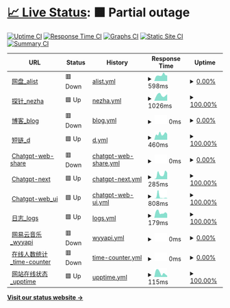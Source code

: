 # [📈 Live Status](https://wang-task.github.io/upptime/): <!--live status--> **🟧 Partial outage**

[![Uptime CI](https://github.com/wang-task/upptime/workflows/Uptime%20CI/badge.svg)](https://github.com/wang-task/upptime/actions?query=workflow%3A%22Uptime+CI%22)
[![Response Time CI](https://github.com/wang-task/upptime/workflows/Response%20Time%20CI/badge.svg)](https://github.com/wang-task/upptime/actions?query=workflow%3A%22Response+Time+CI%22)
[![Graphs CI](https://github.com/wang-task/upptime/workflows/Graphs%20CI/badge.svg)](https://github.com/wang-task/upptime/actions?query=workflow%3A%22Graphs+CI%22)
[![Static Site CI](https://github.com/wang-task/upptime/workflows/Static%20Site%20CI/badge.svg)](https://github.com/wang-task/upptime/actions?query=workflow%3A%22Static+Site+CI%22)
[![Summary CI](https://github.com/wang-task/upptime/workflows/Summary%20CI/badge.svg)](https://github.com/wang-task/upptime/actions?query=workflow%3A%22Summary+CI%22)

<!--start: status pages-->
<!-- This summary is generated by Upptime (https://github.com/upptime/upptime) -->
<!-- Do not edit this manually, your changes will be overwritten -->
<!-- prettier-ignore -->
| URL | Status | History | Response Time | Uptime |
| --- | ------ | ------- | ------------- | ------ |
| <img alt="" src="https://icons.duckduckgo.com/ip3/pan.wsee.eu.org.ico" height="13"> [网盘_alist](https://pan.wsee.eu.org) | 🟥 Down | [alist.yml](https://github.com/wang-task/upptime/commits/HEAD/history/alist.yml) | <details><summary><img alt="Response time graph" src="./graphs/alist/response-time-week.png" height="20"> 598ms</summary><br><a href="https://wang-task.github.io/upptime/history/alist"><img alt="Response time 1921" src="https://img.shields.io/endpoint?url=https%3A%2F%2Fraw.githubusercontent.com%2Fwang-task%2Fupptime%2FHEAD%2Fapi%2Falist%2Fresponse-time.json"></a><br><a href="https://wang-task.github.io/upptime/history/alist"><img alt="24-hour response time 567" src="https://img.shields.io/endpoint?url=https%3A%2F%2Fraw.githubusercontent.com%2Fwang-task%2Fupptime%2FHEAD%2Fapi%2Falist%2Fresponse-time-day.json"></a><br><a href="https://wang-task.github.io/upptime/history/alist"><img alt="7-day response time 598" src="https://img.shields.io/endpoint?url=https%3A%2F%2Fraw.githubusercontent.com%2Fwang-task%2Fupptime%2FHEAD%2Fapi%2Falist%2Fresponse-time-week.json"></a><br><a href="https://wang-task.github.io/upptime/history/alist"><img alt="30-day response time 693" src="https://img.shields.io/endpoint?url=https%3A%2F%2Fraw.githubusercontent.com%2Fwang-task%2Fupptime%2FHEAD%2Fapi%2Falist%2Fresponse-time-month.json"></a><br><a href="https://wang-task.github.io/upptime/history/alist"><img alt="1-year response time 822" src="https://img.shields.io/endpoint?url=https%3A%2F%2Fraw.githubusercontent.com%2Fwang-task%2Fupptime%2FHEAD%2Fapi%2Falist%2Fresponse-time-year.json"></a></details> | <details><summary><a href="https://wang-task.github.io/upptime/history/alist">0.00%</a></summary><a href="https://wang-task.github.io/upptime/history/alist"><img alt="All-time uptime 46.33%" src="https://img.shields.io/endpoint?url=https%3A%2F%2Fraw.githubusercontent.com%2Fwang-task%2Fupptime%2FHEAD%2Fapi%2Falist%2Fuptime.json"></a><br><a href="https://wang-task.github.io/upptime/history/alist"><img alt="24-hour uptime 0.00%" src="https://img.shields.io/endpoint?url=https%3A%2F%2Fraw.githubusercontent.com%2Fwang-task%2Fupptime%2FHEAD%2Fapi%2Falist%2Fuptime-day.json"></a><br><a href="https://wang-task.github.io/upptime/history/alist"><img alt="7-day uptime 0.00%" src="https://img.shields.io/endpoint?url=https%3A%2F%2Fraw.githubusercontent.com%2Fwang-task%2Fupptime%2FHEAD%2Fapi%2Falist%2Fuptime-week.json"></a><br><a href="https://wang-task.github.io/upptime/history/alist"><img alt="30-day uptime 0.00%" src="https://img.shields.io/endpoint?url=https%3A%2F%2Fraw.githubusercontent.com%2Fwang-task%2Fupptime%2FHEAD%2Fapi%2Falist%2Fuptime-month.json"></a><br><a href="https://wang-task.github.io/upptime/history/alist"><img alt="1-year uptime 0.00%" src="https://img.shields.io/endpoint?url=https%3A%2F%2Fraw.githubusercontent.com%2Fwang-task%2Fupptime%2FHEAD%2Fapi%2Falist%2Fuptime-year.json"></a></details>
| <img alt="" src="https://icons.duckduckgo.com/ip3/nz.wsee.cf.ico" height="13"> [探针_nezha](https://nz.wsee.cf) | 🟩 Up | [nezha.yml](https://github.com/wang-task/upptime/commits/HEAD/history/nezha.yml) | <details><summary><img alt="Response time graph" src="./graphs/nezha/response-time-week.png" height="20"> 1026ms</summary><br><a href="https://wang-task.github.io/upptime/history/nezha"><img alt="Response time 2334" src="https://img.shields.io/endpoint?url=https%3A%2F%2Fraw.githubusercontent.com%2Fwang-task%2Fupptime%2FHEAD%2Fapi%2Fnezha%2Fresponse-time.json"></a><br><a href="https://wang-task.github.io/upptime/history/nezha"><img alt="24-hour response time 1189" src="https://img.shields.io/endpoint?url=https%3A%2F%2Fraw.githubusercontent.com%2Fwang-task%2Fupptime%2FHEAD%2Fapi%2Fnezha%2Fresponse-time-day.json"></a><br><a href="https://wang-task.github.io/upptime/history/nezha"><img alt="7-day response time 1026" src="https://img.shields.io/endpoint?url=https%3A%2F%2Fraw.githubusercontent.com%2Fwang-task%2Fupptime%2FHEAD%2Fapi%2Fnezha%2Fresponse-time-week.json"></a><br><a href="https://wang-task.github.io/upptime/history/nezha"><img alt="30-day response time 988" src="https://img.shields.io/endpoint?url=https%3A%2F%2Fraw.githubusercontent.com%2Fwang-task%2Fupptime%2FHEAD%2Fapi%2Fnezha%2Fresponse-time-month.json"></a><br><a href="https://wang-task.github.io/upptime/history/nezha"><img alt="1-year response time 1074" src="https://img.shields.io/endpoint?url=https%3A%2F%2Fraw.githubusercontent.com%2Fwang-task%2Fupptime%2FHEAD%2Fapi%2Fnezha%2Fresponse-time-year.json"></a></details> | <details><summary><a href="https://wang-task.github.io/upptime/history/nezha">100.00%</a></summary><a href="https://wang-task.github.io/upptime/history/nezha"><img alt="All-time uptime 83.41%" src="https://img.shields.io/endpoint?url=https%3A%2F%2Fraw.githubusercontent.com%2Fwang-task%2Fupptime%2FHEAD%2Fapi%2Fnezha%2Fuptime.json"></a><br><a href="https://wang-task.github.io/upptime/history/nezha"><img alt="24-hour uptime 100.00%" src="https://img.shields.io/endpoint?url=https%3A%2F%2Fraw.githubusercontent.com%2Fwang-task%2Fupptime%2FHEAD%2Fapi%2Fnezha%2Fuptime-day.json"></a><br><a href="https://wang-task.github.io/upptime/history/nezha"><img alt="7-day uptime 100.00%" src="https://img.shields.io/endpoint?url=https%3A%2F%2Fraw.githubusercontent.com%2Fwang-task%2Fupptime%2FHEAD%2Fapi%2Fnezha%2Fuptime-week.json"></a><br><a href="https://wang-task.github.io/upptime/history/nezha"><img alt="30-day uptime 100.00%" src="https://img.shields.io/endpoint?url=https%3A%2F%2Fraw.githubusercontent.com%2Fwang-task%2Fupptime%2FHEAD%2Fapi%2Fnezha%2Fuptime-month.json"></a><br><a href="https://wang-task.github.io/upptime/history/nezha"><img alt="1-year uptime 72.58%" src="https://img.shields.io/endpoint?url=https%3A%2F%2Fraw.githubusercontent.com%2Fwang-task%2Fupptime%2FHEAD%2Fapi%2Fnezha%2Fuptime-year.json"></a></details>
| <img alt="" src="https://icons.duckduckgo.com/ip3/t.wsee.eu.org.ico" height="13"> [博客_blog](https://t.wsee.eu.org) | 🟥 Down | [blog.yml](https://github.com/wang-task/upptime/commits/HEAD/history/blog.yml) | <details><summary><img alt="Response time graph" src="./graphs/blog/response-time-week.png" height="20"> 0ms</summary><br><a href="https://wang-task.github.io/upptime/history/blog"><img alt="Response time 535" src="https://img.shields.io/endpoint?url=https%3A%2F%2Fraw.githubusercontent.com%2Fwang-task%2Fupptime%2FHEAD%2Fapi%2Fblog%2Fresponse-time.json"></a><br><a href="https://wang-task.github.io/upptime/history/blog"><img alt="24-hour response time 0" src="https://img.shields.io/endpoint?url=https%3A%2F%2Fraw.githubusercontent.com%2Fwang-task%2Fupptime%2FHEAD%2Fapi%2Fblog%2Fresponse-time-day.json"></a><br><a href="https://wang-task.github.io/upptime/history/blog"><img alt="7-day response time 0" src="https://img.shields.io/endpoint?url=https%3A%2F%2Fraw.githubusercontent.com%2Fwang-task%2Fupptime%2FHEAD%2Fapi%2Fblog%2Fresponse-time-week.json"></a><br><a href="https://wang-task.github.io/upptime/history/blog"><img alt="30-day response time 0" src="https://img.shields.io/endpoint?url=https%3A%2F%2Fraw.githubusercontent.com%2Fwang-task%2Fupptime%2FHEAD%2Fapi%2Fblog%2Fresponse-time-month.json"></a><br><a href="https://wang-task.github.io/upptime/history/blog"><img alt="1-year response time 0" src="https://img.shields.io/endpoint?url=https%3A%2F%2Fraw.githubusercontent.com%2Fwang-task%2Fupptime%2FHEAD%2Fapi%2Fblog%2Fresponse-time-year.json"></a></details> | <details><summary><a href="https://wang-task.github.io/upptime/history/blog">0.00%</a></summary><a href="https://wang-task.github.io/upptime/history/blog"><img alt="All-time uptime 24.74%" src="https://img.shields.io/endpoint?url=https%3A%2F%2Fraw.githubusercontent.com%2Fwang-task%2Fupptime%2FHEAD%2Fapi%2Fblog%2Fuptime.json"></a><br><a href="https://wang-task.github.io/upptime/history/blog"><img alt="24-hour uptime 0.00%" src="https://img.shields.io/endpoint?url=https%3A%2F%2Fraw.githubusercontent.com%2Fwang-task%2Fupptime%2FHEAD%2Fapi%2Fblog%2Fuptime-day.json"></a><br><a href="https://wang-task.github.io/upptime/history/blog"><img alt="7-day uptime 0.00%" src="https://img.shields.io/endpoint?url=https%3A%2F%2Fraw.githubusercontent.com%2Fwang-task%2Fupptime%2FHEAD%2Fapi%2Fblog%2Fuptime-week.json"></a><br><a href="https://wang-task.github.io/upptime/history/blog"><img alt="30-day uptime 0.00%" src="https://img.shields.io/endpoint?url=https%3A%2F%2Fraw.githubusercontent.com%2Fwang-task%2Fupptime%2FHEAD%2Fapi%2Fblog%2Fuptime-month.json"></a><br><a href="https://wang-task.github.io/upptime/history/blog"><img alt="1-year uptime 0.00%" src="https://img.shields.io/endpoint?url=https%3A%2F%2Fraw.githubusercontent.com%2Fwang-task%2Fupptime%2FHEAD%2Fapi%2Fblog%2Fuptime-year.json"></a></details>
| <img alt="" src="https://icons.duckduckgo.com/ip3/wsee.cf.ico" height="13"> [短链_d](https://wsee.cf) | 🟩 Up | [d.yml](https://github.com/wang-task/upptime/commits/HEAD/history/d.yml) | <details><summary><img alt="Response time graph" src="./graphs/d/response-time-week.png" height="20"> 460ms</summary><br><a href="https://wang-task.github.io/upptime/history/d"><img alt="Response time 467" src="https://img.shields.io/endpoint?url=https%3A%2F%2Fraw.githubusercontent.com%2Fwang-task%2Fupptime%2FHEAD%2Fapi%2Fd%2Fresponse-time.json"></a><br><a href="https://wang-task.github.io/upptime/history/d"><img alt="24-hour response time 457" src="https://img.shields.io/endpoint?url=https%3A%2F%2Fraw.githubusercontent.com%2Fwang-task%2Fupptime%2FHEAD%2Fapi%2Fd%2Fresponse-time-day.json"></a><br><a href="https://wang-task.github.io/upptime/history/d"><img alt="7-day response time 460" src="https://img.shields.io/endpoint?url=https%3A%2F%2Fraw.githubusercontent.com%2Fwang-task%2Fupptime%2FHEAD%2Fapi%2Fd%2Fresponse-time-week.json"></a><br><a href="https://wang-task.github.io/upptime/history/d"><img alt="30-day response time 424" src="https://img.shields.io/endpoint?url=https%3A%2F%2Fraw.githubusercontent.com%2Fwang-task%2Fupptime%2FHEAD%2Fapi%2Fd%2Fresponse-time-month.json"></a><br><a href="https://wang-task.github.io/upptime/history/d"><img alt="1-year response time 504" src="https://img.shields.io/endpoint?url=https%3A%2F%2Fraw.githubusercontent.com%2Fwang-task%2Fupptime%2FHEAD%2Fapi%2Fd%2Fresponse-time-year.json"></a></details> | <details><summary><a href="https://wang-task.github.io/upptime/history/d">100.00%</a></summary><a href="https://wang-task.github.io/upptime/history/d"><img alt="All-time uptime 98.62%" src="https://img.shields.io/endpoint?url=https%3A%2F%2Fraw.githubusercontent.com%2Fwang-task%2Fupptime%2FHEAD%2Fapi%2Fd%2Fuptime.json"></a><br><a href="https://wang-task.github.io/upptime/history/d"><img alt="24-hour uptime 100.00%" src="https://img.shields.io/endpoint?url=https%3A%2F%2Fraw.githubusercontent.com%2Fwang-task%2Fupptime%2FHEAD%2Fapi%2Fd%2Fuptime-day.json"></a><br><a href="https://wang-task.github.io/upptime/history/d"><img alt="7-day uptime 100.00%" src="https://img.shields.io/endpoint?url=https%3A%2F%2Fraw.githubusercontent.com%2Fwang-task%2Fupptime%2FHEAD%2Fapi%2Fd%2Fuptime-week.json"></a><br><a href="https://wang-task.github.io/upptime/history/d"><img alt="30-day uptime 100.00%" src="https://img.shields.io/endpoint?url=https%3A%2F%2Fraw.githubusercontent.com%2Fwang-task%2Fupptime%2FHEAD%2Fapi%2Fd%2Fuptime-month.json"></a><br><a href="https://wang-task.github.io/upptime/history/d"><img alt="1-year uptime 100.00%" src="https://img.shields.io/endpoint?url=https%3A%2F%2Fraw.githubusercontent.com%2Fwang-task%2Fupptime%2FHEAD%2Fapi%2Fd%2Fuptime-year.json"></a></details>
| <img alt="" src="https://icons.duckduckgo.com/ip3/chat.wsee.cf.ico" height="13"> [Chatgpt-web-share](https://chat.wsee.cf) | 🟥 Down | [chatgpt-web-share.yml](https://github.com/wang-task/upptime/commits/HEAD/history/chatgpt-web-share.yml) | <details><summary><img alt="Response time graph" src="./graphs/chatgpt-web-share/response-time-week.png" height="20"> 0ms</summary><br><a href="https://wang-task.github.io/upptime/history/chatgpt-web-share"><img alt="Response time 0" src="https://img.shields.io/endpoint?url=https%3A%2F%2Fraw.githubusercontent.com%2Fwang-task%2Fupptime%2FHEAD%2Fapi%2Fchatgpt-web-share%2Fresponse-time.json"></a><br><a href="https://wang-task.github.io/upptime/history/chatgpt-web-share"><img alt="24-hour response time 0" src="https://img.shields.io/endpoint?url=https%3A%2F%2Fraw.githubusercontent.com%2Fwang-task%2Fupptime%2FHEAD%2Fapi%2Fchatgpt-web-share%2Fresponse-time-day.json"></a><br><a href="https://wang-task.github.io/upptime/history/chatgpt-web-share"><img alt="7-day response time 0" src="https://img.shields.io/endpoint?url=https%3A%2F%2Fraw.githubusercontent.com%2Fwang-task%2Fupptime%2FHEAD%2Fapi%2Fchatgpt-web-share%2Fresponse-time-week.json"></a><br><a href="https://wang-task.github.io/upptime/history/chatgpt-web-share"><img alt="30-day response time 0" src="https://img.shields.io/endpoint?url=https%3A%2F%2Fraw.githubusercontent.com%2Fwang-task%2Fupptime%2FHEAD%2Fapi%2Fchatgpt-web-share%2Fresponse-time-month.json"></a><br><a href="https://wang-task.github.io/upptime/history/chatgpt-web-share"><img alt="1-year response time 0" src="https://img.shields.io/endpoint?url=https%3A%2F%2Fraw.githubusercontent.com%2Fwang-task%2Fupptime%2FHEAD%2Fapi%2Fchatgpt-web-share%2Fresponse-time-year.json"></a></details> | <details><summary><a href="https://wang-task.github.io/upptime/history/chatgpt-web-share">0.00%</a></summary><a href="https://wang-task.github.io/upptime/history/chatgpt-web-share"><img alt="All-time uptime 10.04%" src="https://img.shields.io/endpoint?url=https%3A%2F%2Fraw.githubusercontent.com%2Fwang-task%2Fupptime%2FHEAD%2Fapi%2Fchatgpt-web-share%2Fuptime.json"></a><br><a href="https://wang-task.github.io/upptime/history/chatgpt-web-share"><img alt="24-hour uptime 0.00%" src="https://img.shields.io/endpoint?url=https%3A%2F%2Fraw.githubusercontent.com%2Fwang-task%2Fupptime%2FHEAD%2Fapi%2Fchatgpt-web-share%2Fuptime-day.json"></a><br><a href="https://wang-task.github.io/upptime/history/chatgpt-web-share"><img alt="7-day uptime 0.00%" src="https://img.shields.io/endpoint?url=https%3A%2F%2Fraw.githubusercontent.com%2Fwang-task%2Fupptime%2FHEAD%2Fapi%2Fchatgpt-web-share%2Fuptime-week.json"></a><br><a href="https://wang-task.github.io/upptime/history/chatgpt-web-share"><img alt="30-day uptime 0.00%" src="https://img.shields.io/endpoint?url=https%3A%2F%2Fraw.githubusercontent.com%2Fwang-task%2Fupptime%2FHEAD%2Fapi%2Fchatgpt-web-share%2Fuptime-month.json"></a><br><a href="https://wang-task.github.io/upptime/history/chatgpt-web-share"><img alt="1-year uptime 0.00%" src="https://img.shields.io/endpoint?url=https%3A%2F%2Fraw.githubusercontent.com%2Fwang-task%2Fupptime%2FHEAD%2Fapi%2Fchatgpt-web-share%2Fuptime-year.json"></a></details>
| <img alt="" src="https://icons.duckduckgo.com/ip3/gpt.old.wsee.eu.org.ico" height="13"> [Chatgpt-next](https://gpt.old.wsee.eu.org) | 🟩 Up | [chatgpt-next.yml](https://github.com/wang-task/upptime/commits/HEAD/history/chatgpt-next.yml) | <details><summary><img alt="Response time graph" src="./graphs/chatgpt-next/response-time-week.png" height="20"> 285ms</summary><br><a href="https://wang-task.github.io/upptime/history/chatgpt-next"><img alt="Response time 429" src="https://img.shields.io/endpoint?url=https%3A%2F%2Fraw.githubusercontent.com%2Fwang-task%2Fupptime%2FHEAD%2Fapi%2Fchatgpt-next%2Fresponse-time.json"></a><br><a href="https://wang-task.github.io/upptime/history/chatgpt-next"><img alt="24-hour response time 372" src="https://img.shields.io/endpoint?url=https%3A%2F%2Fraw.githubusercontent.com%2Fwang-task%2Fupptime%2FHEAD%2Fapi%2Fchatgpt-next%2Fresponse-time-day.json"></a><br><a href="https://wang-task.github.io/upptime/history/chatgpt-next"><img alt="7-day response time 285" src="https://img.shields.io/endpoint?url=https%3A%2F%2Fraw.githubusercontent.com%2Fwang-task%2Fupptime%2FHEAD%2Fapi%2Fchatgpt-next%2Fresponse-time-week.json"></a><br><a href="https://wang-task.github.io/upptime/history/chatgpt-next"><img alt="30-day response time 436" src="https://img.shields.io/endpoint?url=https%3A%2F%2Fraw.githubusercontent.com%2Fwang-task%2Fupptime%2FHEAD%2Fapi%2Fchatgpt-next%2Fresponse-time-month.json"></a><br><a href="https://wang-task.github.io/upptime/history/chatgpt-next"><img alt="1-year response time 429" src="https://img.shields.io/endpoint?url=https%3A%2F%2Fraw.githubusercontent.com%2Fwang-task%2Fupptime%2FHEAD%2Fapi%2Fchatgpt-next%2Fresponse-time-year.json"></a></details> | <details><summary><a href="https://wang-task.github.io/upptime/history/chatgpt-next">100.00%</a></summary><a href="https://wang-task.github.io/upptime/history/chatgpt-next"><img alt="All-time uptime 99.91%" src="https://img.shields.io/endpoint?url=https%3A%2F%2Fraw.githubusercontent.com%2Fwang-task%2Fupptime%2FHEAD%2Fapi%2Fchatgpt-next%2Fuptime.json"></a><br><a href="https://wang-task.github.io/upptime/history/chatgpt-next"><img alt="24-hour uptime 100.00%" src="https://img.shields.io/endpoint?url=https%3A%2F%2Fraw.githubusercontent.com%2Fwang-task%2Fupptime%2FHEAD%2Fapi%2Fchatgpt-next%2Fuptime-day.json"></a><br><a href="https://wang-task.github.io/upptime/history/chatgpt-next"><img alt="7-day uptime 100.00%" src="https://img.shields.io/endpoint?url=https%3A%2F%2Fraw.githubusercontent.com%2Fwang-task%2Fupptime%2FHEAD%2Fapi%2Fchatgpt-next%2Fuptime-week.json"></a><br><a href="https://wang-task.github.io/upptime/history/chatgpt-next"><img alt="30-day uptime 100.00%" src="https://img.shields.io/endpoint?url=https%3A%2F%2Fraw.githubusercontent.com%2Fwang-task%2Fupptime%2FHEAD%2Fapi%2Fchatgpt-next%2Fuptime-month.json"></a><br><a href="https://wang-task.github.io/upptime/history/chatgpt-next"><img alt="1-year uptime 100.00%" src="https://img.shields.io/endpoint?url=https%3A%2F%2Fraw.githubusercontent.com%2Fwang-task%2Fupptime%2FHEAD%2Fapi%2Fchatgpt-next%2Fuptime-year.json"></a></details>
| <img alt="" src="https://icons.duckduckgo.com/ip3/gpt-old.old.wsee.eu.org.ico" height="13"> [Chatgpt-web_ui](https://gpt-old.old.wsee.eu.org) | 🟩 Up | [chatgpt-web-ui.yml](https://github.com/wang-task/upptime/commits/HEAD/history/chatgpt-web-ui.yml) | <details><summary><img alt="Response time graph" src="./graphs/chatgpt-web-ui/response-time-week.png" height="20"> 808ms</summary><br><a href="https://wang-task.github.io/upptime/history/chatgpt-web-ui"><img alt="Response time 349" src="https://img.shields.io/endpoint?url=https%3A%2F%2Fraw.githubusercontent.com%2Fwang-task%2Fupptime%2FHEAD%2Fapi%2Fchatgpt-web-ui%2Fresponse-time.json"></a><br><a href="https://wang-task.github.io/upptime/history/chatgpt-web-ui"><img alt="24-hour response time 154" src="https://img.shields.io/endpoint?url=https%3A%2F%2Fraw.githubusercontent.com%2Fwang-task%2Fupptime%2FHEAD%2Fapi%2Fchatgpt-web-ui%2Fresponse-time-day.json"></a><br><a href="https://wang-task.github.io/upptime/history/chatgpt-web-ui"><img alt="7-day response time 808" src="https://img.shields.io/endpoint?url=https%3A%2F%2Fraw.githubusercontent.com%2Fwang-task%2Fupptime%2FHEAD%2Fapi%2Fchatgpt-web-ui%2Fresponse-time-week.json"></a><br><a href="https://wang-task.github.io/upptime/history/chatgpt-web-ui"><img alt="30-day response time 660" src="https://img.shields.io/endpoint?url=https%3A%2F%2Fraw.githubusercontent.com%2Fwang-task%2Fupptime%2FHEAD%2Fapi%2Fchatgpt-web-ui%2Fresponse-time-month.json"></a><br><a href="https://wang-task.github.io/upptime/history/chatgpt-web-ui"><img alt="1-year response time 393" src="https://img.shields.io/endpoint?url=https%3A%2F%2Fraw.githubusercontent.com%2Fwang-task%2Fupptime%2FHEAD%2Fapi%2Fchatgpt-web-ui%2Fresponse-time-year.json"></a></details> | <details><summary><a href="https://wang-task.github.io/upptime/history/chatgpt-web-ui">100.00%</a></summary><a href="https://wang-task.github.io/upptime/history/chatgpt-web-ui"><img alt="All-time uptime 99.91%" src="https://img.shields.io/endpoint?url=https%3A%2F%2Fraw.githubusercontent.com%2Fwang-task%2Fupptime%2FHEAD%2Fapi%2Fchatgpt-web-ui%2Fuptime.json"></a><br><a href="https://wang-task.github.io/upptime/history/chatgpt-web-ui"><img alt="24-hour uptime 100.00%" src="https://img.shields.io/endpoint?url=https%3A%2F%2Fraw.githubusercontent.com%2Fwang-task%2Fupptime%2FHEAD%2Fapi%2Fchatgpt-web-ui%2Fuptime-day.json"></a><br><a href="https://wang-task.github.io/upptime/history/chatgpt-web-ui"><img alt="7-day uptime 100.00%" src="https://img.shields.io/endpoint?url=https%3A%2F%2Fraw.githubusercontent.com%2Fwang-task%2Fupptime%2FHEAD%2Fapi%2Fchatgpt-web-ui%2Fuptime-week.json"></a><br><a href="https://wang-task.github.io/upptime/history/chatgpt-web-ui"><img alt="30-day uptime 100.00%" src="https://img.shields.io/endpoint?url=https%3A%2F%2Fraw.githubusercontent.com%2Fwang-task%2Fupptime%2FHEAD%2Fapi%2Fchatgpt-web-ui%2Fuptime-month.json"></a><br><a href="https://wang-task.github.io/upptime/history/chatgpt-web-ui"><img alt="1-year uptime 100.00%" src="https://img.shields.io/endpoint?url=https%3A%2F%2Fraw.githubusercontent.com%2Fwang-task%2Fupptime%2FHEAD%2Fapi%2Fchatgpt-web-ui%2Fuptime-year.json"></a></details>
| <img alt="" src="https://icons.duckduckgo.com/ip3/wang-task.github.io.ico" height="13"> [日志_logs](https://wang-task.github.io/logs) | 🟩 Up | [logs.yml](https://github.com/wang-task/upptime/commits/HEAD/history/logs.yml) | <details><summary><img alt="Response time graph" src="./graphs/logs/response-time-week.png" height="20"> 179ms</summary><br><a href="https://wang-task.github.io/upptime/history/logs"><img alt="Response time 122" src="https://img.shields.io/endpoint?url=https%3A%2F%2Fraw.githubusercontent.com%2Fwang-task%2Fupptime%2FHEAD%2Fapi%2Flogs%2Fresponse-time.json"></a><br><a href="https://wang-task.github.io/upptime/history/logs"><img alt="24-hour response time 136" src="https://img.shields.io/endpoint?url=https%3A%2F%2Fraw.githubusercontent.com%2Fwang-task%2Fupptime%2FHEAD%2Fapi%2Flogs%2Fresponse-time-day.json"></a><br><a href="https://wang-task.github.io/upptime/history/logs"><img alt="7-day response time 179" src="https://img.shields.io/endpoint?url=https%3A%2F%2Fraw.githubusercontent.com%2Fwang-task%2Fupptime%2FHEAD%2Fapi%2Flogs%2Fresponse-time-week.json"></a><br><a href="https://wang-task.github.io/upptime/history/logs"><img alt="30-day response time 142" src="https://img.shields.io/endpoint?url=https%3A%2F%2Fraw.githubusercontent.com%2Fwang-task%2Fupptime%2FHEAD%2Fapi%2Flogs%2Fresponse-time-month.json"></a><br><a href="https://wang-task.github.io/upptime/history/logs"><img alt="1-year response time 130" src="https://img.shields.io/endpoint?url=https%3A%2F%2Fraw.githubusercontent.com%2Fwang-task%2Fupptime%2FHEAD%2Fapi%2Flogs%2Fresponse-time-year.json"></a></details> | <details><summary><a href="https://wang-task.github.io/upptime/history/logs">100.00%</a></summary><a href="https://wang-task.github.io/upptime/history/logs"><img alt="All-time uptime 100.00%" src="https://img.shields.io/endpoint?url=https%3A%2F%2Fraw.githubusercontent.com%2Fwang-task%2Fupptime%2FHEAD%2Fapi%2Flogs%2Fuptime.json"></a><br><a href="https://wang-task.github.io/upptime/history/logs"><img alt="24-hour uptime 100.00%" src="https://img.shields.io/endpoint?url=https%3A%2F%2Fraw.githubusercontent.com%2Fwang-task%2Fupptime%2FHEAD%2Fapi%2Flogs%2Fuptime-day.json"></a><br><a href="https://wang-task.github.io/upptime/history/logs"><img alt="7-day uptime 100.00%" src="https://img.shields.io/endpoint?url=https%3A%2F%2Fraw.githubusercontent.com%2Fwang-task%2Fupptime%2FHEAD%2Fapi%2Flogs%2Fuptime-week.json"></a><br><a href="https://wang-task.github.io/upptime/history/logs"><img alt="30-day uptime 100.00%" src="https://img.shields.io/endpoint?url=https%3A%2F%2Fraw.githubusercontent.com%2Fwang-task%2Fupptime%2FHEAD%2Fapi%2Flogs%2Fuptime-month.json"></a><br><a href="https://wang-task.github.io/upptime/history/logs"><img alt="1-year uptime 100.00%" src="https://img.shields.io/endpoint?url=https%3A%2F%2Fraw.githubusercontent.com%2Fwang-task%2Fupptime%2FHEAD%2Fapi%2Flogs%2Fuptime-year.json"></a></details>
| <img alt="" src="https://icons.duckduckgo.com/ip3/163music.wang-admin.repl.co.ico" height="13"> [网易云音乐_wyyapi](https://163music.wang-admin.repl.co) | 🟥 Down | [wyyapi.yml](https://github.com/wang-task/upptime/commits/HEAD/history/wyyapi.yml) | <details><summary><img alt="Response time graph" src="./graphs/wyyapi/response-time-week.png" height="20"> 0ms</summary><br><a href="https://wang-task.github.io/upptime/history/wyyapi"><img alt="Response time 605" src="https://img.shields.io/endpoint?url=https%3A%2F%2Fraw.githubusercontent.com%2Fwang-task%2Fupptime%2FHEAD%2Fapi%2Fwyyapi%2Fresponse-time.json"></a><br><a href="https://wang-task.github.io/upptime/history/wyyapi"><img alt="24-hour response time 0" src="https://img.shields.io/endpoint?url=https%3A%2F%2Fraw.githubusercontent.com%2Fwang-task%2Fupptime%2FHEAD%2Fapi%2Fwyyapi%2Fresponse-time-day.json"></a><br><a href="https://wang-task.github.io/upptime/history/wyyapi"><img alt="7-day response time 0" src="https://img.shields.io/endpoint?url=https%3A%2F%2Fraw.githubusercontent.com%2Fwang-task%2Fupptime%2FHEAD%2Fapi%2Fwyyapi%2Fresponse-time-week.json"></a><br><a href="https://wang-task.github.io/upptime/history/wyyapi"><img alt="30-day response time 0" src="https://img.shields.io/endpoint?url=https%3A%2F%2Fraw.githubusercontent.com%2Fwang-task%2Fupptime%2FHEAD%2Fapi%2Fwyyapi%2Fresponse-time-month.json"></a><br><a href="https://wang-task.github.io/upptime/history/wyyapi"><img alt="1-year response time 506" src="https://img.shields.io/endpoint?url=https%3A%2F%2Fraw.githubusercontent.com%2Fwang-task%2Fupptime%2FHEAD%2Fapi%2Fwyyapi%2Fresponse-time-year.json"></a></details> | <details><summary><a href="https://wang-task.github.io/upptime/history/wyyapi">0.00%</a></summary><a href="https://wang-task.github.io/upptime/history/wyyapi"><img alt="All-time uptime 36.63%" src="https://img.shields.io/endpoint?url=https%3A%2F%2Fraw.githubusercontent.com%2Fwang-task%2Fupptime%2FHEAD%2Fapi%2Fwyyapi%2Fuptime.json"></a><br><a href="https://wang-task.github.io/upptime/history/wyyapi"><img alt="24-hour uptime 0.00%" src="https://img.shields.io/endpoint?url=https%3A%2F%2Fraw.githubusercontent.com%2Fwang-task%2Fupptime%2FHEAD%2Fapi%2Fwyyapi%2Fuptime-day.json"></a><br><a href="https://wang-task.github.io/upptime/history/wyyapi"><img alt="7-day uptime 0.00%" src="https://img.shields.io/endpoint?url=https%3A%2F%2Fraw.githubusercontent.com%2Fwang-task%2Fupptime%2FHEAD%2Fapi%2Fwyyapi%2Fuptime-week.json"></a><br><a href="https://wang-task.github.io/upptime/history/wyyapi"><img alt="30-day uptime 0.00%" src="https://img.shields.io/endpoint?url=https%3A%2F%2Fraw.githubusercontent.com%2Fwang-task%2Fupptime%2FHEAD%2Fapi%2Fwyyapi%2Fuptime-month.json"></a><br><a href="https://wang-task.github.io/upptime/history/wyyapi"><img alt="1-year uptime 0.00%" src="https://img.shields.io/endpoint?url=https%3A%2F%2Fraw.githubusercontent.com%2Fwang-task%2Fupptime%2FHEAD%2Fapi%2Fwyyapi%2Fuptime-year.json"></a></details>
| <img alt="" src="https://icons.duckduckgo.com/ip3/time-counter.wsee.eu.org.ico" height="13"> [在线人数统计_time-counter](https://time-counter.wsee.eu.org) | 🟥 Down | [time-counter.yml](https://github.com/wang-task/upptime/commits/HEAD/history/time-counter.yml) | <details><summary><img alt="Response time graph" src="./graphs/time-counter/response-time-week.png" height="20"> 0ms</summary><br><a href="https://wang-task.github.io/upptime/history/time-counter"><img alt="Response time 437" src="https://img.shields.io/endpoint?url=https%3A%2F%2Fraw.githubusercontent.com%2Fwang-task%2Fupptime%2FHEAD%2Fapi%2Ftime-counter%2Fresponse-time.json"></a><br><a href="https://wang-task.github.io/upptime/history/time-counter"><img alt="24-hour response time 0" src="https://img.shields.io/endpoint?url=https%3A%2F%2Fraw.githubusercontent.com%2Fwang-task%2Fupptime%2FHEAD%2Fapi%2Ftime-counter%2Fresponse-time-day.json"></a><br><a href="https://wang-task.github.io/upptime/history/time-counter"><img alt="7-day response time 0" src="https://img.shields.io/endpoint?url=https%3A%2F%2Fraw.githubusercontent.com%2Fwang-task%2Fupptime%2FHEAD%2Fapi%2Ftime-counter%2Fresponse-time-week.json"></a><br><a href="https://wang-task.github.io/upptime/history/time-counter"><img alt="30-day response time 0" src="https://img.shields.io/endpoint?url=https%3A%2F%2Fraw.githubusercontent.com%2Fwang-task%2Fupptime%2FHEAD%2Fapi%2Ftime-counter%2Fresponse-time-month.json"></a><br><a href="https://wang-task.github.io/upptime/history/time-counter"><img alt="1-year response time 0" src="https://img.shields.io/endpoint?url=https%3A%2F%2Fraw.githubusercontent.com%2Fwang-task%2Fupptime%2FHEAD%2Fapi%2Ftime-counter%2Fresponse-time-year.json"></a></details> | <details><summary><a href="https://wang-task.github.io/upptime/history/time-counter">0.00%</a></summary><a href="https://wang-task.github.io/upptime/history/time-counter"><img alt="All-time uptime 36.66%" src="https://img.shields.io/endpoint?url=https%3A%2F%2Fraw.githubusercontent.com%2Fwang-task%2Fupptime%2FHEAD%2Fapi%2Ftime-counter%2Fuptime.json"></a><br><a href="https://wang-task.github.io/upptime/history/time-counter"><img alt="24-hour uptime 0.00%" src="https://img.shields.io/endpoint?url=https%3A%2F%2Fraw.githubusercontent.com%2Fwang-task%2Fupptime%2FHEAD%2Fapi%2Ftime-counter%2Fuptime-day.json"></a><br><a href="https://wang-task.github.io/upptime/history/time-counter"><img alt="7-day uptime 0.00%" src="https://img.shields.io/endpoint?url=https%3A%2F%2Fraw.githubusercontent.com%2Fwang-task%2Fupptime%2FHEAD%2Fapi%2Ftime-counter%2Fuptime-week.json"></a><br><a href="https://wang-task.github.io/upptime/history/time-counter"><img alt="30-day uptime 0.00%" src="https://img.shields.io/endpoint?url=https%3A%2F%2Fraw.githubusercontent.com%2Fwang-task%2Fupptime%2FHEAD%2Fapi%2Ftime-counter%2Fuptime-month.json"></a><br><a href="https://wang-task.github.io/upptime/history/time-counter"><img alt="1-year uptime 0.00%" src="https://img.shields.io/endpoint?url=https%3A%2F%2Fraw.githubusercontent.com%2Fwang-task%2Fupptime%2FHEAD%2Fapi%2Ftime-counter%2Fuptime-year.json"></a></details>
| <img alt="" src="https://icons.duckduckgo.com/ip3/wang-task.github.io.ico" height="13"> [网站在线状态_upptime](https://wang-task.github.io/upptime) | 🟩 Up | [upptime.yml](https://github.com/wang-task/upptime/commits/HEAD/history/upptime.yml) | <details><summary><img alt="Response time graph" src="./graphs/upptime/response-time-week.png" height="20"> 115ms</summary><br><a href="https://wang-task.github.io/upptime/history/upptime"><img alt="Response time 76" src="https://img.shields.io/endpoint?url=https%3A%2F%2Fraw.githubusercontent.com%2Fwang-task%2Fupptime%2FHEAD%2Fapi%2Fupptime%2Fresponse-time.json"></a><br><a href="https://wang-task.github.io/upptime/history/upptime"><img alt="24-hour response time 31" src="https://img.shields.io/endpoint?url=https%3A%2F%2Fraw.githubusercontent.com%2Fwang-task%2Fupptime%2FHEAD%2Fapi%2Fupptime%2Fresponse-time-day.json"></a><br><a href="https://wang-task.github.io/upptime/history/upptime"><img alt="7-day response time 115" src="https://img.shields.io/endpoint?url=https%3A%2F%2Fraw.githubusercontent.com%2Fwang-task%2Fupptime%2FHEAD%2Fapi%2Fupptime%2Fresponse-time-week.json"></a><br><a href="https://wang-task.github.io/upptime/history/upptime"><img alt="30-day response time 96" src="https://img.shields.io/endpoint?url=https%3A%2F%2Fraw.githubusercontent.com%2Fwang-task%2Fupptime%2FHEAD%2Fapi%2Fupptime%2Fresponse-time-month.json"></a><br><a href="https://wang-task.github.io/upptime/history/upptime"><img alt="1-year response time 79" src="https://img.shields.io/endpoint?url=https%3A%2F%2Fraw.githubusercontent.com%2Fwang-task%2Fupptime%2FHEAD%2Fapi%2Fupptime%2Fresponse-time-year.json"></a></details> | <details><summary><a href="https://wang-task.github.io/upptime/history/upptime">100.00%</a></summary><a href="https://wang-task.github.io/upptime/history/upptime"><img alt="All-time uptime 100.00%" src="https://img.shields.io/endpoint?url=https%3A%2F%2Fraw.githubusercontent.com%2Fwang-task%2Fupptime%2FHEAD%2Fapi%2Fupptime%2Fuptime.json"></a><br><a href="https://wang-task.github.io/upptime/history/upptime"><img alt="24-hour uptime 100.00%" src="https://img.shields.io/endpoint?url=https%3A%2F%2Fraw.githubusercontent.com%2Fwang-task%2Fupptime%2FHEAD%2Fapi%2Fupptime%2Fuptime-day.json"></a><br><a href="https://wang-task.github.io/upptime/history/upptime"><img alt="7-day uptime 100.00%" src="https://img.shields.io/endpoint?url=https%3A%2F%2Fraw.githubusercontent.com%2Fwang-task%2Fupptime%2FHEAD%2Fapi%2Fupptime%2Fuptime-week.json"></a><br><a href="https://wang-task.github.io/upptime/history/upptime"><img alt="30-day uptime 100.00%" src="https://img.shields.io/endpoint?url=https%3A%2F%2Fraw.githubusercontent.com%2Fwang-task%2Fupptime%2FHEAD%2Fapi%2Fupptime%2Fuptime-month.json"></a><br><a href="https://wang-task.github.io/upptime/history/upptime"><img alt="1-year uptime 100.00%" src="https://img.shields.io/endpoint?url=https%3A%2F%2Fraw.githubusercontent.com%2Fwang-task%2Fupptime%2FHEAD%2Fapi%2Fupptime%2Fuptime-year.json"></a></details>

<!--end: status pages-->

[**Visit our status website →**](https://wang-task.github.io/upptime/)

